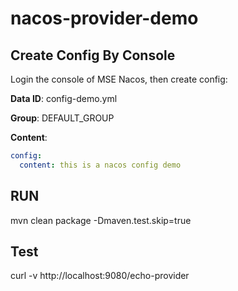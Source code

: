 # nacos-provider-demo

## Create Config By Console

Login the console of MSE Nacos, then create config:

**Data ID**: config-demo.yml

**Group**: DEFAULT_GROUP

**Content**:

```yaml
config:
  content: this is a nacos config demo
```


## RUN
mvn clean package -Dmaven.test.skip=true
## Test
curl -v http://localhost:9080/echo-provider